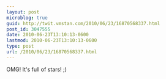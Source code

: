```yaml
---
layout: post
microblog: true
guid: http://twit.vmstan.com/2010/06/23/16870568337.html
post_id: 3047555
date: 2010-06-23T13:10:13-0600
lastmod: 2010-06-23T13:10:13-0600
type: post
url: /2010/06/23/16870568337.html
---
```

OMG! It's full of stars! ;)

